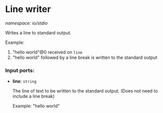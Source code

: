 # Line writer

_namespace: io/stdio_

Writes a line to standard output.

Example:
1. "hello world"@0 received on `line`
2. "hello world" followed by a line break is written to the standard output 

### Input ports:

* __line__: ` string `

    The line of text to be written to the standard output. (Does not need to include a line break)
    
    
    Example: "hello world"

